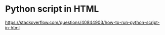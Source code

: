 # Python script in HTML
https://stackoverflow.com/questions/40844903/how-to-run-python-script-in-html

# 
